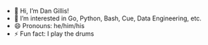 - 👋 Hi, I’m Dan Gillis!
- 👀 I’m interested in Go, Python, Bash, Cue, Data Engineering, etc.
- 😄 Pronouns: he/him/his
- ⚡ Fun fact: I play the drums

<!---
sfc-gh-dgillis/sfc-gh-dgillis is a ✨ special ✨ repository because its `README.md` (this file) appears on your GitHub profile.
You can click the Preview link to take a look at your changes.
--->
